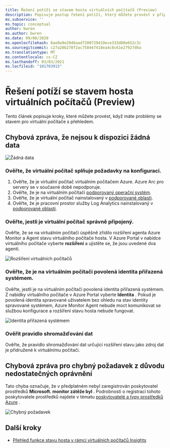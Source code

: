 ```yaml
---
title: Řešení potíží se stavem hosta virtuálních počítačů (Preview)
description: Popisuje postup řešení potíží, který můžete provést v případě problémů se stavem pro virtuální počítače s přehledem.
ms.subservice: ''
ms.topic: conceptual
author: bwren
ms.author: bwren
ms.date: 09/08/2020
ms.openlocfilehash: 6ae0a9e20d6aad7200729419ece333d80e652c3c
ms.sourcegitcommit: c27a20b278f2ac758447418ea4c8c61e27927d6a
ms.translationtype: MT
ms.contentlocale: cs-CZ
ms.lasthandoff: 03/03/2021
ms.locfileid: "101703915"
---
```

# <a name="troubleshoot-vm-insights-guest-health-preview"></a>Řešení potíží se stavem hosta virtuálních počítačů (Preview)
Tento článek popisuje kroky, které můžete provést, když máte problémy se stavem pro virtuální počítače s přehledem.

## <a name="error-message-that-no-data-is-available"></a>Chybová zpráva, že nejsou k dispozici žádná data 

![Žádná data](media/vminsights-health-troubleshoot/no-data.png)


### <a name="verify-that-the-virtual-machine-meets-configuration-requirements"></a>Ověřte, že virtuální počítač splňuje požadavky na konfiguraci.

1. Ověřte, že je virtuální počítač virtuálním počítačem Azure. Azure Arc pro servery se v současné době nepodporuje.
2. Ověřte, že je na virtuálním počítači [podporovaný operační systém](vminsights-health-enable.md?current-limitations.md).
3. Ověřte, že je virtuální počítač nainstalovaný v [podporované oblasti](vminsights-health-enable.md?current-limitations.md).
4. Ověřte, že je pracovní prostor služby Log Analytics nainstalovaný v [podporované oblasti](vminsights-health-enable.md?current-limitations.md).

### <a name="verify-that-the-vm-is-properly-onboarded"></a>Ověřte, jestli je virtuální počítač správně připojený.
Ověřte, že se na virtuálním počítači úspěšně zřídilo rozšíření agenta Azure Monitor a Agent stavu virtuálního počítače hosta. V Azure Portal v nabídce virtuálního počítače vyberte **rozšíření** a ujistěte se, že jsou uvedené dva agenti.

![Rozšíření virtuálních počítačů](media/vminsights-health-troubleshoot/extensions.png)

### <a name="verify-the-system-assigned-identity-is-enabled-on-the-virtual-machine"></a>Ověřte, že je na virtuálním počítači povolená identita přiřazená systémem.
Ověřte, jestli je na virtuálním počítači povolená identita přiřazená systémem. Z nabídky virtuálního počítače v Azure Portal vyberte **Identita** . Pokud je povolená identita spravované uživatelem bez ohledu na stav identity spravované systémem, Azure Monitor Agent nebude moct komunikovat se službou konfigurace a rozšíření stavu hosta nebude fungovat.

![Identita přiřazená systémem](media/vminsights-health-troubleshoot/system-identity.png)

### <a name="verify-data-collection-rule"></a>Ověřit pravidlo shromažďování dat
Ověřte, že pravidlo shromažďování dat určující rozšíření stavu jako zdroj dat je přidružené k virtuálnímu počítači.

## <a name="error-message-for-bad-request-due-to-insufficient-permissions"></a>Chybová zpráva pro chybný požadavek z důvodu nedostatečných oprávnění
Tato chyba označuje, že v předplatném nebyl zaregistrován poskytovatel prostředků **Microsoft. monitor zátěže byl** . Podrobnosti o registraci tohoto poskytovatele prostředků najdete v tématu [poskytovatelé a typy prostředků Azure](../../azure-resource-manager/management/resource-providers-and-types.md#register-resource-provider) . 

![Chybný požadavek](media/vminsights-health-troubleshoot/bad-request.png)

## <a name="next-steps"></a>Další kroky

- [Přehled funkce stavu hosta v rámci virtuálních počítačů Insights](vminsights-health-overview.md)